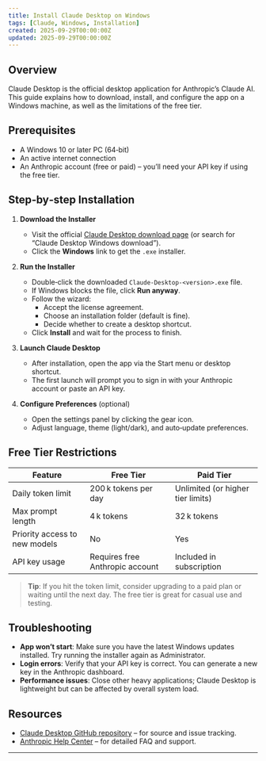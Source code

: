 ```yaml
---
title: Install Claude Desktop on Windows
tags: [Claude, Windows, Installation]
created: 2025-09-29T00:00:00Z
updated: 2025-09-29T00:00:00Z
---
```


## Overview
Claude Desktop is the official desktop application for Anthropic’s Claude AI. This guide explains how to download, install, and configure the app on a Windows machine, as well as the limitations of the free tier.

## Prerequisites
- A Windows 10 or later PC (64‑bit)
- An active internet connection
- An Anthropic account (free or paid) – you’ll need your API key if using the free tier.

## Step‑by‑step Installation
1. **Download the Installer**
   - Visit the official [Claude Desktop download page](https://claude.ai/downloads/desktop) (or search for “Claude Desktop Windows download”).
   - Click the **Windows** link to get the `.exe` installer.

2. **Run the Installer**
   - Double‑click the downloaded `Claude-Desktop-<version>.exe` file.
   - If Windows blocks the file, click **Run anyway**.
   - Follow the wizard:
     * Accept the license agreement.
     * Choose an installation folder (default is fine).
     * Decide whether to create a desktop shortcut.
   - Click **Install** and wait for the process to finish.

3. **Launch Claude Desktop**
   - After installation, open the app via the Start menu or desktop shortcut.
   - The first launch will prompt you to sign in with your Anthropic account or paste an API key.

4. **Configure Preferences** (optional)
   - Open the settings panel by clicking the gear icon.
   - Adjust language, theme (light/dark), and auto‑update preferences.

## Free Tier Restrictions
| Feature | Free Tier | Paid Tier |
|---------|-----------|----------|
| Daily token limit | 200 k tokens per day | Unlimited (or higher tier limits) |
| Max prompt length | 4 k tokens | 32 k tokens |
| Priority access to new models | No | Yes |
| API key usage | Requires free Anthropic account | Included in subscription |

> **Tip**: If you hit the token limit, consider upgrading to a paid plan or waiting until the next day. The free tier is great for casual use and testing.

## Troubleshooting
- **App won’t start**: Make sure you have the latest Windows updates installed. Try running the installer again as Administrator.
- **Login errors**: Verify that your API key is correct. You can generate a new key in the Anthropic dashboard.
- **Performance issues**: Close other heavy applications; Claude Desktop is lightweight but can be affected by overall system load.

## Resources
- [Claude Desktop GitHub repository](https://github.com/anthropic/claude-desktop) – for source and issue tracking.
- [Anthropic Help Center](https://help.anthropic.com) – for detailed FAQ and support.

---
